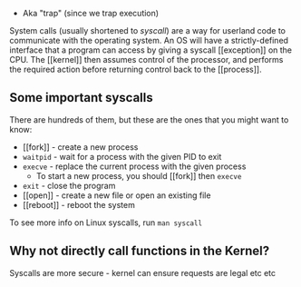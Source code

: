 - Aka "trap" (since we trap execution)

System calls (usually shortened to *syscall*) are a way for userland code to communicate with the operating system. An OS will have a strictly-defined interface that a program can access by giving a syscall [[exception]] on the CPU. The [[kernel]] then assumes control of the processor, and performs the required action before returning control back to the [[process]].

## Some important syscalls
There are hundreds of them, but these are the ones that you might want to know:

- [[fork]] - create a new process
- `waitpid` - wait for a process with the given PID to exit
- `execve` - replace the current process with the given process
	- To start a new process, you should [[fork]] then `execve`
- `exit` - close the program
- [[open]] - create a new file or open an existing file
- [[reboot]] - reboot the system

To see more info on Linux syscalls, run `man syscall`

## Why not directly call functions in the Kernel?

Syscalls are more secure - kernel can ensure requests are legal etc etc
